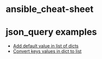 # ansible_cheat-sheet

# json_query examples

- [Add default value in list of dicts](json_query_default_value.md)
- [Convert keys values in dict to list](json_query_keys_to_list.md)

